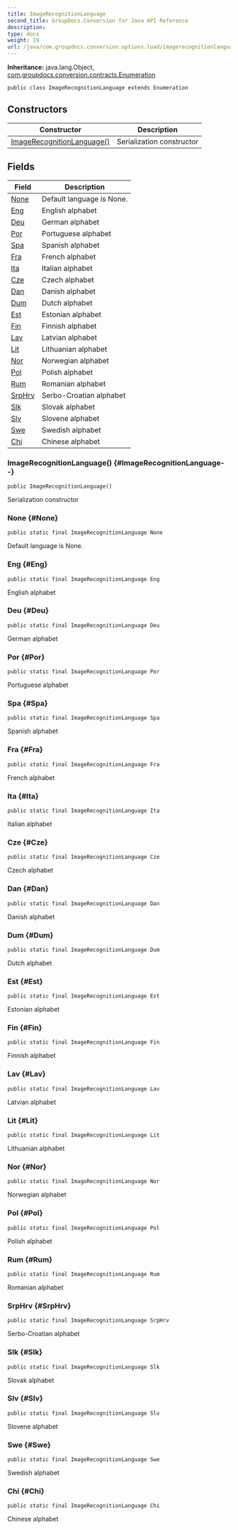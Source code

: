 ```yaml
---
title: ImageRecognitionLanguage
second_title: GroupDocs.Conversion for Java API Reference
description: 
type: docs
weight: 19
url: /java/com.groupdocs.conversion.options.load/imagerecognitionlanguage/
---
```

**Inheritance:**
java.lang.Object, [com.groupdocs.conversion.contracts.Enumeration](../../com.groupdocs.conversion.contracts/enumeration)
```
public class ImageRecognitionLanguage extends Enumeration
```
## Constructors

| Constructor | Description |
| --- | --- |
| [ImageRecognitionLanguage()](#ImageRecognitionLanguage--) | Serialization constructor |
## Fields

| Field | Description |
| --- | --- |
| [None](#None) | Default language is None. |
| [Eng](#Eng) | English alphabet |
| [Deu](#Deu) | German alphabet |
| [Por](#Por) | Portuguese alphabet |
| [Spa](#Spa) | Spanish alphabet |
| [Fra](#Fra) | French alphabet |
| [Ita](#Ita) | Italian alphabet |
| [Cze](#Cze) | Czech alphabet |
| [Dan](#Dan) | Danish alphabet |
| [Dum](#Dum) | Dutch alphabet |
| [Est](#Est) | Estonian alphabet |
| [Fin](#Fin) | Finnish alphabet |
| [Lav](#Lav) | Latvian alphabet |
| [Lit](#Lit) | Lithuanian alphabet |
| [Nor](#Nor) | Norwegian alphabet |
| [Pol](#Pol) | Polish alphabet |
| [Rum](#Rum) | Romanian alphabet |
| [SrpHrv](#SrpHrv) | Serbo-Croatian alphabet |
| [Slk](#Slk) | Slovak alphabet |
| [Slv](#Slv) | Slovene alphabet |
| [Swe](#Swe) | Swedish alphabet |
| [Chi](#Chi) | Chinese alphabet |
### ImageRecognitionLanguage() {#ImageRecognitionLanguage--}
```
public ImageRecognitionLanguage()
```


Serialization constructor

### None {#None}
```
public static final ImageRecognitionLanguage None
```


Default language is None.

### Eng {#Eng}
```
public static final ImageRecognitionLanguage Eng
```


English alphabet

### Deu {#Deu}
```
public static final ImageRecognitionLanguage Deu
```


German alphabet

### Por {#Por}
```
public static final ImageRecognitionLanguage Por
```


Portuguese alphabet

### Spa {#Spa}
```
public static final ImageRecognitionLanguage Spa
```


Spanish alphabet

### Fra {#Fra}
```
public static final ImageRecognitionLanguage Fra
```


French alphabet

### Ita {#Ita}
```
public static final ImageRecognitionLanguage Ita
```


Italian alphabet

### Cze {#Cze}
```
public static final ImageRecognitionLanguage Cze
```


Czech alphabet

### Dan {#Dan}
```
public static final ImageRecognitionLanguage Dan
```


Danish alphabet

### Dum {#Dum}
```
public static final ImageRecognitionLanguage Dum
```


Dutch alphabet

### Est {#Est}
```
public static final ImageRecognitionLanguage Est
```


Estonian alphabet

### Fin {#Fin}
```
public static final ImageRecognitionLanguage Fin
```


Finnish alphabet

### Lav {#Lav}
```
public static final ImageRecognitionLanguage Lav
```


Latvian alphabet

### Lit {#Lit}
```
public static final ImageRecognitionLanguage Lit
```


Lithuanian alphabet

### Nor {#Nor}
```
public static final ImageRecognitionLanguage Nor
```


Norwegian alphabet

### Pol {#Pol}
```
public static final ImageRecognitionLanguage Pol
```


Polish alphabet

### Rum {#Rum}
```
public static final ImageRecognitionLanguage Rum
```


Romanian alphabet

### SrpHrv {#SrpHrv}
```
public static final ImageRecognitionLanguage SrpHrv
```


Serbo-Croatian alphabet

### Slk {#Slk}
```
public static final ImageRecognitionLanguage Slk
```


Slovak alphabet

### Slv {#Slv}
```
public static final ImageRecognitionLanguage Slv
```


Slovene alphabet

### Swe {#Swe}
```
public static final ImageRecognitionLanguage Swe
```


Swedish alphabet

### Chi {#Chi}
```
public static final ImageRecognitionLanguage Chi
```


Chinese alphabet

